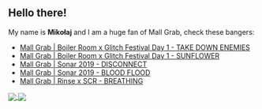 ## Hello there!

My name is **Mikołaj** and I am a huge fan of Mall Grab, check these bangers:

* [Mall Grab | Boiler Room x Glitch Festival Day 1 - TAKE DOWN ENEMIES](http://youtu.be/4mtfCl5J78c?t=3418)
* [Mall Grab | Boiler Room x Glitch Festival Day 1 - SUNFLOWER](http://youtu.be/4mtfCl5J78c?t=3670)
* [Mall Grab | Sonar 2019 - DISCONNECT](http://youtu.be/irTqcOFRK_o?t=592)
* [Mall Grab | Sonar 2019 - BLOOD FLOOD](http://youtu.be/irTqcOFRK_o?t=2210)
* [Mall Grab | Rinse x SCR - BREATHING](http://youtu.be/RuK-ST4PS74?t=1715)

<a href="#">
  <img align="center" src="https://github-readme-stats.vercel.app/api?username=wlgs&count_private=true&show_icons=true&theme=onedark&custom_title=My%20Numbers" />
</a>
<a href="#">
  <img align="center" src="https://github-readme-stats.vercel.app/api/top-langs/?username=wlgs&theme=onedark&langs_count=5&hide_title=true&hide=cmake" />
</a>


<!-- <a href="#">
  <img align="center" src="https://github-readme-stats.vercel.app/api/top-langs/?username=wlgs&layout=compact&theme=onedark&langs_count=10&card_width=445" />
</a> -->
